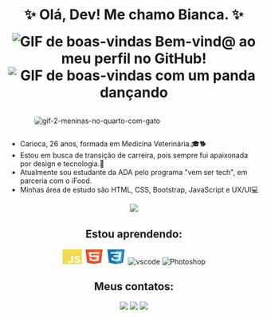 <h1 align="center">✨ Olá, Dev! Me chamo Bianca. ✨</h1>
<h1 align="center" style="display: block; margin: 0 auto;"> <img src="https://2.bp.blogspot.com/-mYHdq1MDvAM/TjrMaGfpaoI/AAAAAAAABRM/-XbzfPfUXis/s1600/yukichannoodle.gif)" alt="GIF de boas-vindas" height="30"> Bem-vind@ ao meu perfil no GitHub! <img src="https://2.bp.blogspot.com/-mYHdq1MDvAM/TjrMaGfpaoI/AAAAAAAABRM/-XbzfPfUXis/s1600/yukichannoodle.gif)" alt="GIF de boas-vindas com um panda dançando" height="30"> </h1>

<br>

<img align="center" alt="gif-2-meninas-no-quarto-com-gato" width="400" style="border-radius:5px; display: block; margin: 0 auto;"
    src="https://images-wixmp-ed30a86b8c4ca887773594c2.wixmp.com/f/9100d753-02ac-4ed8-ac98-5e45d6deecad/dfcp6be-ab02d3dc-44d4-4b04-b047-7ca7303f1744.gif?token=eyJ0eXAiOiJKV1QiLCJhbGciOiJIUzI1NiJ9.eyJzdWIiOiJ1cm46YXBwOjdlMGQxODg5ODIyNjQzNzNhNWYwZDQxNWVhMGQyNmUwIiwiaXNzIjoidXJuOmFwcDo3ZTBkMTg4OTgyMjY0MzczYTVmMGQ0MTVlYTBkMjZlMCIsIm9iaiI6W1t7InBhdGgiOiJcL2ZcLzkxMDBkNzUzLTAyYWMtNGVkOC1hYzk4LTVlNDVkNmRlZWNhZFwvZGZjcDZiZS1hYjAyZDNkYy00NGQ0LTRiMDQtYjA0Ny03Y2E3MzAzZjE3NDQuZ2lmIn1dXSwiYXVkIjpbInVybjpzZXJ2aWNlOmZpbGUuZG93bmxvYWQiXX0.Y-3AnIEElCduoBlwzZO_kqMR8eJEHz7PphWhDBIU4Ms" />


<div style="display: flex; justify-content: center;">
    <ul>
        <li>Carioca, 26 anos, formada em Medicina Veterinária.🎓🐕
        <li>Estou em busca de transição de carreira, pois sempre fui apaixonada por design e tecnologia.📱
        <li>Atualmente sou estudante da ADA pelo programa "vem ser tech", em parceria com o iFood.
        <li>Minhas área de estudo são HTML, CSS, Bootstrap, JavaScript e UX/UI💻
    </ul>
</div>

<div align="center" style="display: inline_block">
    <div>
        <a href="https://github.com/biasbsan"></a>
            <img loading="lazy" height="130em"
                src="https://github-readme-stats.vercel.app/api/top-langs/?username=biasbsan&layout=compact&langs_count=7&theme=dracula"/>
</div>

<h2 align="center">Estou aprendendo:</h2>
<div align="center" style="display: inline_block">
    <img alt="JavaScript" height="30" width="40"
        src="https://raw.githubusercontent.com/devicons/devicon/master/icons/javascript/javascript-plain.svg"/>
    <img alt="HTML" height="30" width="40"
        src="https://raw.githubusercontent.com/devicons/devicon/master/icons/html5/html5-original.svg"/>
    <img alt="CSS" height="30" width="40"
        src="https://raw.githubusercontent.com/devicons/devicon/master/icons/css3/css3-original.svg"/>
    <img alt="vscode" height="30" width="40"
        src="https://cdn.jsdelivr.net/gh/devicons/devicon/icons/vscode/vscode-original.svg"/>
    <img alt="Photoshop" height="30" width="40"
        src="https://cdn.jsdelivr.net/gh/devicons/devicon/icons/photoshop/photoshop-plain.svg"/>
</div>

<h2 align="center">Meus contatos:</h2>
<div align="center" style="display: inline_block">
    <a href="https://www.instagram.com/bianca_bsan/" target="_blank"><img height="22"
            src="https://img.shields.io/badge/-Instagram-%23E4405F?style=for-the-badge&logo=instagram&logoColor=white"
            target="_blank"/></a>
    <a href="mailto:biasbsan@gmail.com"><img height="22"
            src="https://img.shields.io/badge/-Gmail-%23333?style=for-the-badge&logo=gmail&logoColor=white"
            target="_blank"/></a>
    <a href="https://www.linkedin.com/in/bianca-santana-384029288/" target="_blank"><img height="22"
            src="https://img.shields.io/badge/-LinkedIn-%230077B5?style=for-the-badge&logo=linkedin&logoColor=white"
            target="_blank"/></a>
</div>

